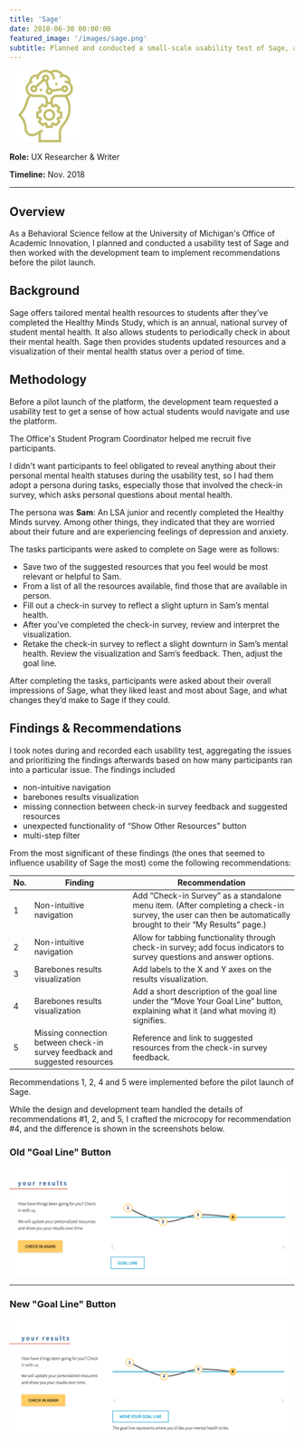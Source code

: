 ```yaml
---
title: 'Sage'
date: 2018-06-30 00:00:00
featured_image: '/images/sage.png'
subtitle: Planned and conducted a small-scale usability test of Sage, a digital platform offering mental health resources to students.
---
```


![](/images/sage-logo.png)

**Role:** UX Researcher & Writer

**Timeline:** Nov. 2018

***

## Overview
As a Behavioral Science fellow at the University of Michigan's Office of Academic Innovation, I planned and conducted a usability test of Sage and then worked with the development team to implement recommendations before the pilot launch.

## Background
Sage offers tailored mental health resources to students after they’ve completed the Healthy Minds Study, which is an annual, national survey of student mental health. It also allows students to periodically check in about their mental health. Sage then provides students updated resources and a visualization of their mental health status over a period of time.

## Methodology
Before a pilot launch of the platform, the development team requested a usability test to get a sense of how actual students would navigate and use the platform.

The Office's Student Program Coordinator helped me recruit five participants.

I didn't want participants to feel obligated to reveal anything about their personal mental health statuses during the usability test, so I had them adopt a persona during tasks, especially those that involved the check-in survey, which asks personal questions about mental health. 

The persona was **Sam**: An LSA junior and recently completed the Healthy Minds survey. Among other things, they indicated that they are worried about their future and are experiencing feelings of depression and anxiety.

The tasks participants were asked to complete on Sage were as follows: 
* Save two of the suggested resources that you feel would be most relevant or helpful to Sam.
* From a list of all the resources available, find those that are available in person.
* Fill out a check-in survey to reflect a slight upturn in Sam’s mental health.
* After you’ve completed the check-in survey, review and interpret the visualization.
* Retake the check-in survey to reflect a slight downturn in Sam’s mental health. Review the visualization and Sam’s feedback. Then, adjust the goal line.

After completing the tasks, participants were asked about their overall impressions of Sage, what they liked least and most about Sage, and what changes they’d make to Sage if they could.


## Findings & Recommendations
I took notes during and recorded each usability test, aggregating the issues and prioritizing the findings afterwards based on how many participants ran into a particular issue. The findings included
* non-intuitive navigation
* barebones results visualization
* missing connection between check-in survey feedback and suggested resources
* unexpected functionality of “Show Other Resources” button
* multi-step filter

From the most significant of these findings (the ones that seemed to influence usability of Sage the most) come the following recommendations:

| No. | Finding | Recommendation |
|-------|-------|---------------------|
| 1 | Non-intuitive navigation | Add “Check-in Survey” as a standalone menu item. (After completing a check-in survey, the user can then be automatically brought to their “My Results” page.) |
| 2 | Non-intuitive navigation | Allow for tabbing functionality through check-in survey; add focus indicators to survey questions and answer options. |
| 3 | Barebones results visualization | Add labels to the X and Y axes on the results visualization. |
| 4 | Barebones results visualization | Add a short description of the goal line under the “Move Your Goal Line” button, explaining what it (and what moving it) signifies. |
| 5 | Missing connection between check-in survey feedback and suggested resources | Reference and link to suggested  resources from the check-in survey feedback. |

Recommendations 1, 2, 4 and 5 were implemented before the pilot launch of Sage. 

While the design and development team handled the details of recommendations #1, 2, and 5, I crafted the microcopy for recommendation #4, and the difference is shown in the screenshots below.

### Old "Goal Line" Button
![](/images/sage-goal-old.png)

***

### New "Goal Line" Button
![](/images/sage-goal-new.png)

